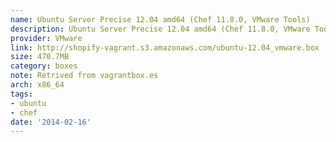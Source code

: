 ```yaml
---
name: Ubuntu Server Precise 12.04 amd64 (Chef 11.8.0, VMware Tools)
description: Ubuntu Server Precise 12.04 amd64 (Chef 11.8.0, VMware Tools)
provider: VMware
link: http://shopify-vagrant.s3.amazonaws.com/ubuntu-12.04_vmware.box
size: 470.7MB
category: boxes
note: Retrived from vagrantbox.es
arch: x86_64
tags:
- ubuntu
- chef
date: '2014-02-16'
---
```

